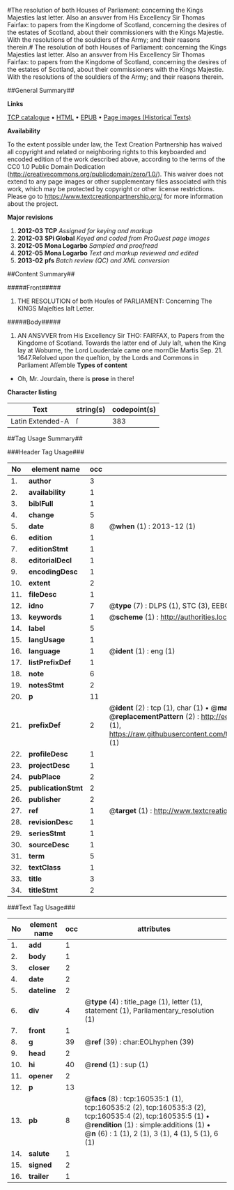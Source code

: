 #The resolution of both Houses of Parliament: concerning the Kings Majesties last letter. Also an ansvver from His Excellency Sir Thomas Fairfax: to papers from the Kingdome of Scotland, concerning the desires of the estates of Scotland, about their commissioners with the Kings Majestie. With the resolutions of the souldiers of the Army; and their reasons therein.#
The resolution of both Houses of Parliament: concerning the Kings Majesties last letter. Also an ansvver from His Excellency Sir Thomas Fairfax: to papers from the Kingdome of Scotland, concerning the desires of the estates of Scotland, about their commissioners with the Kings Majestie. With the resolutions of the souldiers of the Army; and their reasons therein.

##General Summary##

**Links**

[TCP catalogue](http://www.ota.ox.ac.uk/tcp/)  • 
[HTML](http://tei.it.ox.ac.uk/tcp/Texts-HTML/free/A83/A83427.html)  • 
[EPUB](http://tei.it.ox.ac.uk/tcp/Texts-EPUB/free/A83/A83427.epub) • 
[Page images (Historical Texts)](https://historicaltexts.jisc.ac.uk/eebo-99864130e)

**Availability**

To the extent possible under law, the Text Creation Partnership has waived all copyright and related or neighboring rights to this keyboarded and encoded edition of the work described above, according to the terms of the CC0 1.0 Public Domain Dedication (http://creativecommons.org/publicdomain/zero/1.0/). This waiver does not extend to any page images or other supplementary files associated with this work, which may be protected by copyright or other license restrictions. Please go to https://www.textcreationpartnership.org/ for more information about the project.

**Major revisions**

1. __2012-03__ __TCP__ *Assigned for keying and markup*
1. __2012-03__ __SPi Global__ *Keyed and coded from ProQuest page images*
1. __2012-05__ __Mona Logarbo__ *Sampled and proofread*
1. __2012-05__ __Mona Logarbo__ *Text and markup reviewed and edited*
1. __2013-02__ __pfs__ *Batch review (QC) and XML conversion*

##Content Summary##

#####Front#####

1. THE RESOLUTION of both Houſes of PARLIAMENT: Concerning The KINGS Majeſties laſt Letter.

#####Body#####

1. AN ANSVVER from His Excellency Sir THO: FAIRFAX, to Papers from the Kingdome of Scotland.
Towards the latter end of July laſt, when the King lay at Woburne, the Lord Louderdale came one mornDie Martis Sep. 21. 1647.Reſolved upon the queſtion, by the Lords and Commons in Parliament Aſſemble
**Types of content**

  * Oh, Mr. Jourdain, there is **prose** in there!

**Character listing**


|Text|string(s)|codepoint(s)|
|---|---|---|
|Latin Extended-A|ſ|383|

##Tag Usage Summary##

###Header Tag Usage###

|No|element name|occ|attributes|
|---|---|---|---|
|1.|__author__|3||
|2.|__availability__|1||
|3.|__biblFull__|1||
|4.|__change__|5||
|5.|__date__|8| @__when__ (1) : 2013-12 (1)|
|6.|__edition__|1||
|7.|__editionStmt__|1||
|8.|__editorialDecl__|1||
|9.|__encodingDesc__|1||
|10.|__extent__|2||
|11.|__fileDesc__|1||
|12.|__idno__|7| @__type__ (7) : DLPS (1), STC (3), EEBO-CITATION (1), PROQUEST (1), VID (1)|
|13.|__keywords__|1| @__scheme__ (1) : http://authorities.loc.gov/ (1)|
|14.|__label__|5||
|15.|__langUsage__|1||
|16.|__language__|1| @__ident__ (1) : eng (1)|
|17.|__listPrefixDef__|1||
|18.|__note__|6||
|19.|__notesStmt__|2||
|20.|__p__|11||
|21.|__prefixDef__|2| @__ident__ (2) : tcp (1), char (1)  •  @__matchPattern__ (2) : ([0-9\-]+):([0-9IVX]+) (1), (.+) (1)  •  @__replacementPattern__ (2) : http://eebo.chadwyck.com/downloadtiff?vid=$1&page=$2 (1), https://raw.githubusercontent.com/textcreationpartnership/Texts/master/tcpchars.xml#$1 (1)|
|22.|__profileDesc__|1||
|23.|__projectDesc__|1||
|24.|__pubPlace__|2||
|25.|__publicationStmt__|2||
|26.|__publisher__|2||
|27.|__ref__|1| @__target__ (1) : http://www.textcreationpartnership.org/docs/. (1)|
|28.|__revisionDesc__|1||
|29.|__seriesStmt__|1||
|30.|__sourceDesc__|1||
|31.|__term__|5||
|32.|__textClass__|1||
|33.|__title__|3||
|34.|__titleStmt__|2||


###Text Tag Usage###

|No|element name|occ|attributes|
|---|---|---|---|
|1.|__add__|1||
|2.|__body__|1||
|3.|__closer__|2||
|4.|__date__|2||
|5.|__dateline__|2||
|6.|__div__|4| @__type__ (4) : title_page (1), letter (1), statement (1), Parliamentary_resolution (1)|
|7.|__front__|1||
|8.|__g__|39| @__ref__ (39) : char:EOLhyphen (39)|
|9.|__head__|2||
|10.|__hi__|40| @__rend__ (1) : sup (1)|
|11.|__opener__|2||
|12.|__p__|13||
|13.|__pb__|8| @__facs__ (8) : tcp:160535:1 (1), tcp:160535:2 (2), tcp:160535:3 (2), tcp:160535:4 (2), tcp:160535:5 (1)  •  @__rendition__ (1) : simple:additions (1)  •  @__n__ (6) : 1 (1), 2 (1), 3 (1), 4 (1), 5 (1), 6 (1)|
|14.|__salute__|1||
|15.|__signed__|2||
|16.|__trailer__|1||
